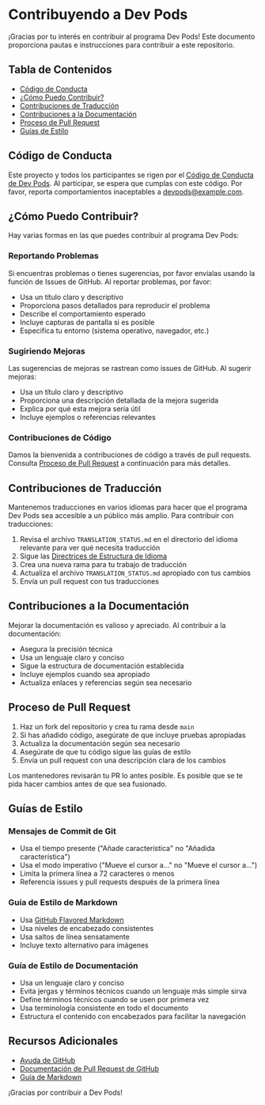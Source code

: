 <!--
Original file: /CONTRIBUTING.md
English version: 2023-03-20
Last translation update: 2023-03-20
Translated by: Paula Silva
-->

# Contribuyendo a Dev Pods

¡Gracias por tu interés en contribuir al programa Dev Pods! Este documento proporciona pautas e instrucciones para contribuir a este repositorio.

## Tabla de Contenidos

- [Código de Conducta](#código-de-conducta)
- [¿Cómo Puedo Contribuir?](#cómo-puedo-contribuir)
- [Contribuciones de Traducción](#contribuciones-de-traducción)
- [Contribuciones a la Documentación](#contribuciones-a-la-documentación)
- [Proceso de Pull Request](#proceso-de-pull-request)
- [Guías de Estilo](#guías-de-estilo)

## Código de Conducta

Este proyecto y todos los participantes se rigen por el [Código de Conducta de Dev Pods](CODE_OF_CONDUCT.md). Al participar, se espera que cumplas con este código. Por favor, reporta comportamientos inaceptables a devpods@example.com.

## ¿Cómo Puedo Contribuir?

Hay varias formas en las que puedes contribuir al programa Dev Pods:

### Reportando Problemas

Si encuentras problemas o tienes sugerencias, por favor envíalas usando la función de Issues de GitHub. Al reportar problemas, por favor:

- Usa un título claro y descriptivo
- Proporciona pasos detallados para reproducir el problema
- Describe el comportamiento esperado
- Incluye capturas de pantalla si es posible
- Especifica tu entorno (sistema operativo, navegador, etc.)

### Sugiriendo Mejoras

Las sugerencias de mejoras se rastrean como issues de GitHub. Al sugerir mejoras:

- Usa un título claro y descriptivo
- Proporciona una descripción detallada de la mejora sugerida
- Explica por qué esta mejora sería útil
- Incluye ejemplos o referencias relevantes

### Contribuciones de Código

Damos la bienvenida a contribuciones de código a través de pull requests. Consulta [Proceso de Pull Request](#proceso-de-pull-request) a continuación para más detalles.

## Contribuciones de Traducción

Mantenemos traducciones en varios idiomas para hacer que el programa Dev Pods sea accesible a un público más amplio. Para contribuir con traducciones:

1. Revisa el archivo `TRANSLATION_STATUS.md` en el directorio del idioma relevante para ver qué necesita traducción
2. Sigue las [Directrices de Estructura de Idioma](../../LANGUAGE_STRUCTURE.md)
3. Crea una nueva rama para tu trabajo de traducción
4. Actualiza el archivo `TRANSLATION_STATUS.md` apropiado con tus cambios
5. Envía un pull request con tus traducciones

## Contribuciones a la Documentación

Mejorar la documentación es valioso y apreciado. Al contribuir a la documentación:

- Asegura la precisión técnica
- Usa un lenguaje claro y conciso
- Sigue la estructura de documentación establecida
- Incluye ejemplos cuando sea apropiado
- Actualiza enlaces y referencias según sea necesario

## Proceso de Pull Request

1. Haz un fork del repositorio y crea tu rama desde `main`
2. Si has añadido código, asegúrate de que incluye pruebas apropiadas
3. Actualiza la documentación según sea necesario
4. Asegúrate de que tu código sigue las guías de estilo
5. Envía un pull request con una descripción clara de los cambios

Los mantenedores revisarán tu PR lo antes posible. Es posible que se te pida hacer cambios antes de que sea fusionado.

## Guías de Estilo

### Mensajes de Commit de Git

- Usa el tiempo presente ("Añade característica" no "Añadida característica")
- Usa el modo imperativo ("Mueve el cursor a..." no "Mueve el cursor a...")
- Limita la primera línea a 72 caracteres o menos
- Referencia issues y pull requests después de la primera línea

### Guía de Estilo de Markdown

- Usa [GitHub Flavored Markdown](https://guides.github.com/features/mastering-markdown/)
- Usa niveles de encabezado consistentes
- Usa saltos de línea sensatamente
- Incluye texto alternativo para imágenes

### Guía de Estilo de Documentación

- Usa un lenguaje claro y conciso
- Evita jergas y términos técnicos cuando un lenguaje más simple sirva
- Define términos técnicos cuando se usen por primera vez
- Usa terminología consistente en todo el documento
- Estructura el contenido con encabezados para facilitar la navegación

## Recursos Adicionales

- [Ayuda de GitHub](https://help.github.com)
- [Documentación de Pull Request de GitHub](https://help.github.com/articles/about-pull-requests/)
- [Guía de Markdown](https://www.markdownguide.org/)

¡Gracias por contribuir a Dev Pods!
